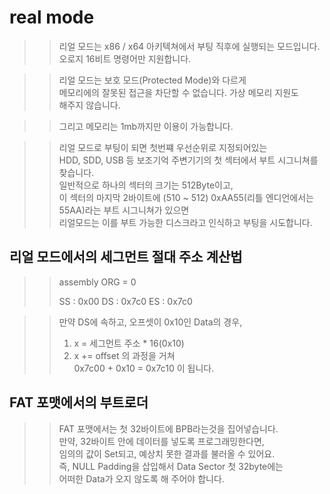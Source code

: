 # real mode

>> 리얼 모드는 x86 / x64 아키텍쳐에서 부팅 직후에 실행되는 모드입니다.  
>> 오로지 16비트 명령어만 지원합니다.  

>> 리얼 모드는 보호 모드(Protected Mode)와 다르게  
>> 메모리에의 잘못된 접근을 차단할 수 없습니다. 가상 메모리 지원도  
>> 해주지 않습니다.  

>> 그리고 메모리는 1mb까지만 이용이 가능합니다.  

>> 리얼 모드로 부팅이 되면 첫번쨰 우선순위로 지정되어있는   
>> HDD, SDD, USB 등 보조기억 주변기기의 첫 섹터에서 부트 시그니쳐를 찾습니다.  
>> 일반적으로 하나의 섹터의 크기는 512Byte이고,  
>> 이 섹터의 마지막 2바이트에 (510 ~ 512) 0xAA55(리틀 엔디언에서는 55AA)라는 부트 시그니쳐가 있으면  
>> 리얼모드는 이를 부트 가능한 디스크라고 인식하고 부팅을 시도합니다.   


## 리얼 모드에서의 세그먼트 절대 주소 계산법
>> assembly ORG = 0
>> 
>> SS : 0x00
>> DS : 0x7c0
>> ES : 0x7c0


>> 만약 DS에 속하고, 오프셋이 0x10인 Data의 경우,  
>> 1. x = 세그먼트 주소 * 16(0x10)
>> 2. x += offset
>> 의 과정을 거쳐  
>> 0x7c00 + 0x10 = 0x7c10 이 됩니다.    

## FAT 포맷에서의 부트로더 
>> FAT 포맷에서는 첫 32바이트에 BPB라는것을 집어넣습니다.  
>> 만약, 32바이트 안에 데이터를 넣도록 프로그래밍한다면,  
>> 임의의 값이 Set되고, 예상치 못한 결과를 불러올 수 있어요.  
>> 즉, NULL Padding을 삽입해서 Data Sector 첫 32byte에는   
>> 어떠한 Data가 오지 않도록 해 주어야 합니다.  
